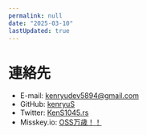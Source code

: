 ```yaml
---
permalink: null
date: "2025-03-10"
lastUpdated: true
---
```


# 連絡先

* E-mail: [kenryudev5894@gmail.com](mailto:kenryudev5894@gmail.com)
* GitHub: [kenryuS](https://github.com/kenryuS)
* Twitter: [KenS1045.rs](https://x.com/KenS1045)
* Misskey.io: [OSS万歳！！](https://misskey.io/@oss_banzai)
